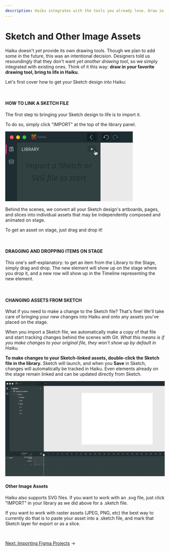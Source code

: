 ```yaml
---
description: Haiku integrates with the tools you already love. Draw in Sketch, bring to life in Haiku. Let's start by covering how to get your Sketch design into Haiku.
---
```


# Sketch and Other Image Assets

Haiku doesn't _yet_ provide its own drawing tools. Though we plan to add some in the future, this was an intentional decision.  Designers told us resoundingly that they don't want _yet another drawing tool_, so we simply integrated with existing ones.  Think of it this way:  **draw in your favorite drawing tool, bring to life in Haiku.**

Let's first cover how to get your Sketch design into Haiku:

<br>

#### HOW TO LINK A SKETCH FILE

The first step to bringing your Sketch design to life is to import it.

To do so, simply click "IMPORT" at the top of the library panel.

![](/assets/import-sketch.jpg)

Behind the scenes, we convert all your Sketch design's artboards, pages, and slices into individual assets that may be independently composed and animated on stage.

To get an asset on stage, just drag and drop it!

<br>

#### DRAGGING AND DROPPING ITEMS ON STAGE

This one's self-explanatory:  to get an item from the Library to the Stage, simply drag and drop.  The new element will show up on the stage where you drop it, and a new row will show up in the Timeline representing the new element.

<br>

#### CHANGING ASSETS FROM SKETCH

What if you need to make a change to the Sketch file? That's fine! We'll take care of bringing your new changes into Haiku and onto any assets you've placed on the stage.

When you import a Sketch file, we automatically make a copy of that file and start tracking changes behind the scenes with Git.  _What this means is if you make changes to your original file, they won't show up by default in Haiku._

**To make changes to your Sketch-linked assets, double-click the Sketch file in the library.**  Sketch will launch, and when you **Save** in Sketch, changes will automatically be tracked in Haiku.  Even elements already on the stage remain linked and can be updated directly from Sketch.

![](/assets/open-sketch.gif)

#### Other Image Assets

Haiku also supports SVG files. If you want to work with an .svg file, just click "IMPORT" in your library as we did above for a .sketch file.

If you want to work with raster assets (JPEG, PNG, etc) the best way to currently do that is to paste your asset into a .sketch file, and mark that Sketch layer for export or as a slice.

<br>

[Next: Importing Figma Projects](/using-haiku/importing-figma-projects.md) &rarr;
